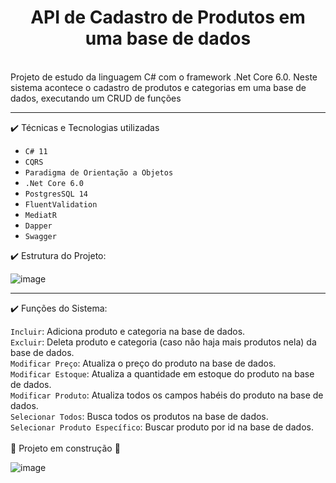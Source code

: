 <h1 align="center"> API de Cadastro de Produtos em uma base de dados</h1>
<br>
Projeto de estudo da linguagem C# com o framework .Net Core 6.0. Neste sistema acontece o cadastro de produtos e categorias em uma base de dados,
executando um CRUD de funções<br>
<hr>
✔️ Técnicas e Tecnologias utilizadas

- ``C# 11``
- ``CQRS``
- ``Paradigma de Orientação a Objetos``
- ``.Net Core 6.0``
- ``PostgresSQL 14``
- ``FluentValidation``
- ``MediatR``
- ``Dapper``
- ``Swagger``

✔️ Estrutura do Projeto:

![image](https://user-images.githubusercontent.com/99502227/184515754-d8d52390-ddcf-47fe-ac32-d360e76fe5c7.png)

<hr>
✔️ Funções do Sistema:

`Incluir`: Adiciona produto e categoria na base de dados.<br>
`Excluir`: Deleta produto e categoria (caso não haja mais produtos nela) da base de dados.<br>
`Modificar Preço`: Atualiza o preço do produto na base de dados.<br>
`Modificar Estoque`: Atualiza a quantidade em estoque do produto na base de dados.<br>
`Modificar Produto`: Atualiza todos os campos habéis do produto na base de dados.<br>
`Selecionar Todos`: Busca todos os produtos na base de dados.<br>
`Selecionar Produto Específico`: Buscar produto por id na base de dados.<br>
<br>:construction: Projeto em construção :construction:

![image](https://user-images.githubusercontent.com/99502227/184515809-11746ed9-099e-48f2-b262-27aeb464dd76.png)
